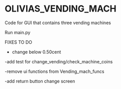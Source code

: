 # OLIVIAS_VENDING_MACH
Code for GUI that contains three vending machines


Run main.py


FIXES TO DO

- change below 0.50cent

-add test for change_vending/check_machine_coins

-remove ui functions from Vending_mach_funcs

-add return button change screen
